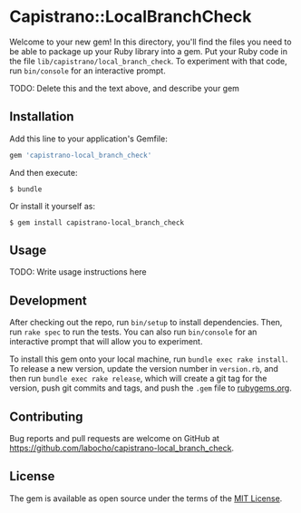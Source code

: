 # Capistrano::LocalBranchCheck

Welcome to your new gem! In this directory, you'll find the files you need to be able to package up your Ruby library into a gem. Put your Ruby code in the file `lib/capistrano/local_branch_check`. To experiment with that code, run `bin/console` for an interactive prompt.

TODO: Delete this and the text above, and describe your gem

## Installation

Add this line to your application's Gemfile:

```ruby
gem 'capistrano-local_branch_check'
```

And then execute:

    $ bundle

Or install it yourself as:

    $ gem install capistrano-local_branch_check

## Usage

TODO: Write usage instructions here

## Development

After checking out the repo, run `bin/setup` to install dependencies. Then, run `rake spec` to run the tests. You can also run `bin/console` for an interactive prompt that will allow you to experiment.

To install this gem onto your local machine, run `bundle exec rake install`. To release a new version, update the version number in `version.rb`, and then run `bundle exec rake release`, which will create a git tag for the version, push git commits and tags, and push the `.gem` file to [rubygems.org](https://rubygems.org).

## Contributing

Bug reports and pull requests are welcome on GitHub at https://github.com/labocho/capistrano-local_branch_check.

## License

The gem is available as open source under the terms of the [MIT License](https://opensource.org/licenses/MIT).
